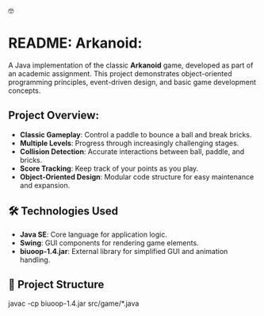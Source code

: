 :nerd_face:
# README: Arkanoid:
A Java implementation of the classic **Arkanoid** game, developed as part of an academic assignment. This project demonstrates object-oriented programming principles,      event-driven design, and basic game development concepts.

## Project Overview:

- **Classic Gameplay**: Control a paddle to bounce a ball and break bricks.
- **Multiple Levels**: Progress through increasingly challenging stages.
- **Collision Detection**: Accurate interactions between ball, paddle, and bricks.
- **Score Tracking**: Keep track of your points as you play.
- **Object-Oriented Design**: Modular code structure for easy maintenance and expansion.

## 🛠️ Technologies Used

- **Java SE**: Core language for application logic.
- **Swing**: GUI components for rendering game elements.
- **biuoop-1.4.jar**: External library for simplified GUI and animation handling.

## 📁 Project Structure

 javac -cp biuoop-1.4.jar src/game/*.java

 
